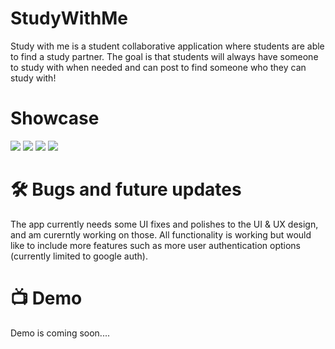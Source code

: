# StudyWithMe
<p>Study with me is a student collaborative application where students are able to find a study partner. The goal is that students will always have someone to study with when needed and can post to find someone who they can study with!</p>

# Showcase
<img src="https://drive.google.com/uc?export=view&id=1Uj30lfbJGFztww6Rv-yeYuz7d2HM2RDO" />
<img src="https://drive.google.com/uc?export=view&id=1XmORZF0_rgMEw8bhsTZRLl8dCSJ1b0ah" />
<img src="https://drive.google.com/uc?export=view&id=1hkW5fYhlbtwr9_T4xyASxy644AhUrbH4" />
<img src="https://drive.google.com/uc?export=view&id=1EWn_byT5nX-RJhcq838_qoY6pAWDcMSq" />

# 🛠️ Bugs and future updates
The app currently needs some UI fixes and polishes to the UI & UX design, and am curerntly working on those. All functionality is working but would like to
include more features such as more user authentication options (currently limited to google auth).

# 📺 Demo
Demo is coming soon....

